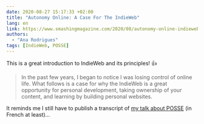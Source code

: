 ```yaml
---
date: 2020-08-27 15:17:33 +02:00
title: "Autonomy Online: A Case For The IndieWeb"
lang: en
link: https://www.smashingmagazine.com/2020/08/autonomy-online-indieweb/
authors:
  - "Ana Rodrigues"
tags: [IndieWeb, POSSE]
---
```


This is a great introduction to IndieWeb and its principles! 👍

> In the past few years, I began to notice I was losing control of online life. What follows is a case for why the IndieWeb is a great opportunity for personal development, taking ownership of your content, and learning by building personal websites.

It reminds me I still have to publish a transcript of [my talk about POSSE](/talks/2019/10/10/ne-vous-laissez-plus-deposseder-de-vos-contenus/) (in French at least)…
